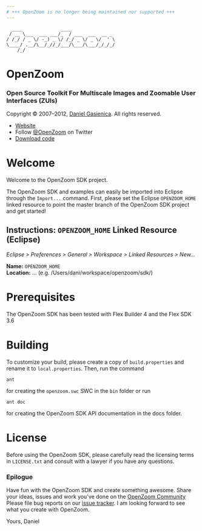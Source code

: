 ```yaml
---
# +++ OpenZoom is no longer being maintained nor supported +++
---
```


      ____              ____
     / __ \___  ___ ___/_  / ___  ___  __ _
    / /_/ / _ \/ -_) _ \/ /_/ _ \/ _ \/  ' \
    \____/ .__/\__/_//_/___/\___/\___/_/_/_/
        /_/

# OpenZoom
### Open Source Toolkit For Multiscale Images and Zoomable User Interfaces (ZUIs)

Copyright © 2007–2012, [Daniel Gasienica](daniel@gasienica.ch). All rights reserved.

- [Website](http://openzoom.org/)
- Follow [@OpenZoom](http://twitter.com/OpenZoom) on Twitter
- [Download code](http://openzoom.org/go/code)


#  Welcome

Welcome to the OpenZoom SDK project.

The OpenZoom SDK and examples can easily be imported into Eclipse through
the `Import...` command. First, please set the Eclipse `OPENZOOM_HOME`
linked resource to point the master branch of the OpenZoom SDK project
and get started!

## Instructions: `OPENZOOM_HOME` Linked Resource (Eclipse)

*Eclipse > Preferences > General > Workspace > Linked Resources > New...*

**Name:** `OPENZOOM_HOME`<br/>
**Location:** ... (e.g. /Users/dani/workspace/openzoom/sdk/)


#  Prerequisites

The OpenZoom SDK has been tested with Flex Builder 4 and the Flex SDK 3.6

#  Building

To customize your build, please create a copy of `build.properties` and rename
it to `local.properties`. Then, run the command

    ant

for creating the `openzoom.swc` SWC in the `bin` folder or run

    ant doc

for creating the OpenZoom SDK API documentation in the docs folder.

#  License

Before using the OpenZoom SDK, please carefully read the licensing terms
in `LICENSE.txt` and consult with a lawyer if you have any questions.


### Epilogue

Have fun with the OpenZoom SDK and create something awesome.
Share your ideas, issues and work you've done on the [OpenZoom Community](http://openzoom.org/go/community)
Please file bug reports on our [issue tracker](http://github.com/openzoom/sdk/issues).
I am looking forward to see what you create with OpenZoom.

Yours,
Daniel
